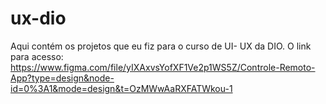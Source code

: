# ux-dio
Aqui contém os projetos que eu fiz para o curso de UI- UX da DIO.
O link para acesso:
https://www.figma.com/file/yIXAxvsYofXF1Ve2p1WS5Z/Controle-Remoto-App?type=design&node-id=0%3A1&mode=design&t=OzMWwAaRXFATWkou-1
